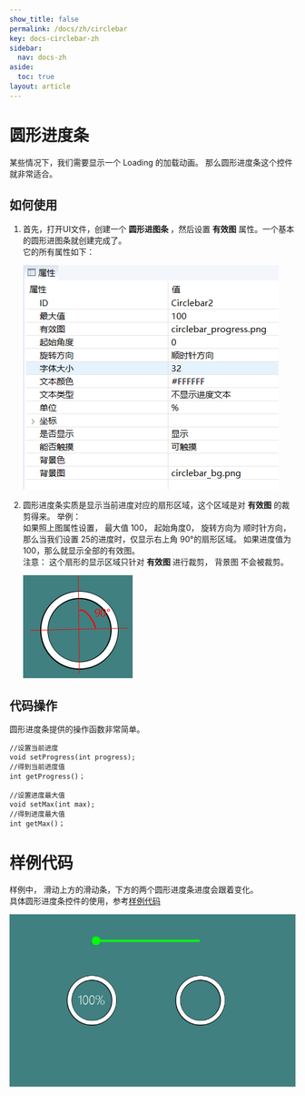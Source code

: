 ```yaml
---
show_title: false
permalink: /docs/zh/circlebar
key: docs-circlebar-zh
sidebar:
  nav: docs-zh
aside:
  toc: true
layout: article
---
```



#  圆形进度条
某些情况下，我们需要显示一个 Loading 的加载动画。 那么圆形进度条这个控件就非常适合。 

## 如何使用  
1. 首先，打开UI文件，创建一个 **圆形进图条** ，然后设置 **有效图** 属性。一个基本的圆形进图条就创建完成了。  
  它的所有属性如下：  
  
   ![](assets/circlebar/property.png)
  
2. 圆形进度条实质是显示当前进度对应的扇形区域，这个区域是对 **有效图** 的裁剪得来。 举例：  
如果照上图属性设置， 最大值 100， 起始角度0， 旋转方向为 顺时针方向，那么当我们设置 25的进度时，仅显示右上角 90°的扇形区域。 如果进度值为100，那么就显示全部的有效图。  
注意： 这个扇形的显示区域只针对 **有效图** 进行裁剪， 背景图 不会被裁剪。

   ![](assets/circlebar/location.png)

## 代码操作
圆形进度条提供的操作函数非常简单。    
```
//设置当前进度
void setProgress(int progress);
//得到当前进度值
int getProgress()；

//设置进度最大值
void setMax(int max);
//得到进度最大值
int getMax()；
```


# 样例代码
样例中， 滑动上方的滑动条，下方的两个圆形进度条进度会跟着变化。     
具体圆形进度条控件的使用，参考[样例代码](demo_download#demo_download)  

![](assets/circlebar/preview.png)  



